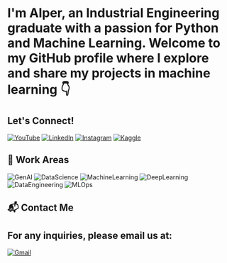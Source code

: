 # I'm Alper, an Industrial Engineering graduate with a passion for Python and Machine Learning. Welcome to my GitHub profile where I explore and share my projects in machine learning 👇

## Let's Connect!
[![YouTube](https://img.shields.io/badge/YouTube-red?style=for-the-badge&logo=youtube)](https://www.youtube.com/@alpersancili)
[![LinkedIn](https://img.shields.io/badge/LinkedIn-blue?style=for-the-badge&logo=linkedin)](https://www.linkedin.com/in/alpersancili/)
[![Instagram](https://img.shields.io/badge/Instagram-purple?style=for-the-badge&logo=instagram)](https://www.instagram.com/alpersancili/)
[![Kaggle](https://img.shields.io/badge/Kaggle-blue?style=for-the-badge&logo=kaggle)](https://www.kaggle.com/alpersancili)

## 🤖 Work Areas
![GenAI](https://img.shields.io/badge/GenAI-blue?style=for-the-badge)
![DataScience](https://img.shields.io/badge/DataScience-yellow?style=for-the-badge)
![MachineLearning](https://img.shields.io/badge/MachineLearning-orange?style=for-the-badge)
![DeepLearning](https://img.shields.io/badge/DeepLearning-red?style=for-the-badge)
![DataEngineering](https://img.shields.io/badge/DataEngineering-green?style=for-the-badge)
![MLOps](https://img.shields.io/badge/MLOps-purple?style=for-the-badge)

## 📬 Contact Me
## For any inquiries, please email us at: 
[![Gmail](https://img.shields.io/badge/Gmail-blue?style=for-the-badge&logo=gmail)](mailto:alpersancili0@gmail.com)
